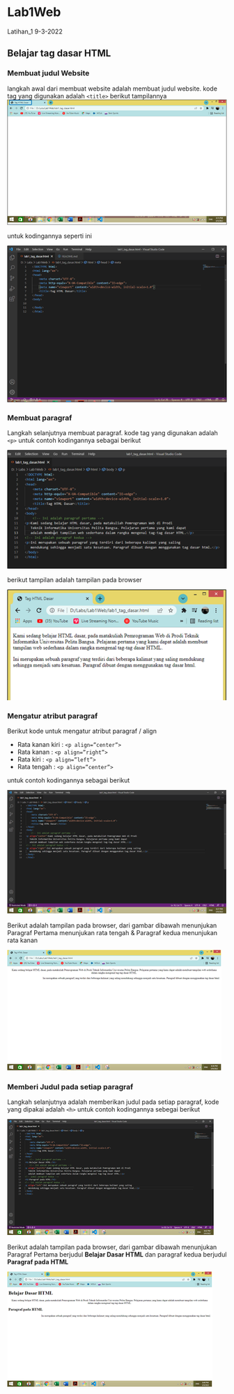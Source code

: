 # Lab1Web
Latihan_1 9-3-2022

## Belajar tag dasar HTML

### Membuat judul Website
langkah awal dari membuat website adalah membuat judul website.
kode tag yang digunakan adalah `<title>`
berikut tampilannya
![gambar 1](img/ss1-1.png)

untuk kodingannya seperti ini

![gambar 2](img/ss1-2.png)

### Membuat paragraf
Langkah selanjutnya membuat paragraf.
kode tag yang digunakan adalah `<p>` untuk contoh kodingannya sebagai berikut

![gambar 3](img/ss2-2.png)

berikut tampilan adalah tampilan pada browser

![gambar 4](img/ss2-1.png)

### Mengatur atribut paragraf
Berikut kode untuk mengatur atribut paragraf / align
- Rata kanan kiri   : `<p align=”center”>`
- Rata kanan        : `<p align=”right”>`
- Rata kiri         : `<p align=”left”>`
- Rata tengah       : `<p align=”center”>`

untuk contoh kodingannya sebagai berikut

![gambar 3](img/ss3-2.png)

Berikut adalah tampilan pada browser, dari gambar dibawah menunjukan Paragraf Pertama menunjukan rata tengah & Paragraf kedua menunjukan rata kanan

![gambar 3](img/ss3-1.png)

### Memberi Judul pada setiap paragraf
Langkah selanjutnya adalah memberikan judul pada setiap paragraf, kode yang dipakai adalah `<h>` untuk contoh kodingannya sebegai berikut 

![gambar 3](img/ss4-2.png)

Berikut adalah tampilan pada browser, dari gambar dibawah menunjukan Paragraf Pertama berjudul **Belajar Dasar HTML** dan paragraf kedua berjudul **Paragraf pada HTML**

![gambar 3](img/ss4-1.png)